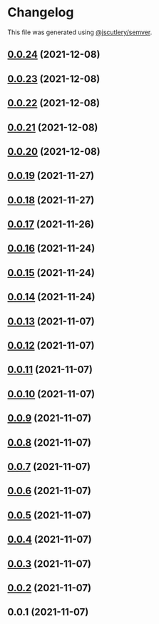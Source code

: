 # Changelog

This file was generated using [@jscutlery/semver](https://github.com/jscutlery/semver).

## [0.0.24](https://github.com/onedaycat/jaco/compare/lambda-0.0.23...lambda-0.0.24) (2021-12-08)



## [0.0.23](https://github.com/onedaycat/jaco/compare/lambda-0.0.22...lambda-0.0.23) (2021-12-08)



## [0.0.22](https://github.com/onedaycat/jaco/compare/lambda-0.0.21...lambda-0.0.22) (2021-12-08)



## [0.0.21](https://github.com/onedaycat/jaco/compare/lambda-0.0.20...lambda-0.0.21) (2021-12-08)



## [0.0.20](https://github.com/onedaycat/jaco/compare/lambda-0.0.19...lambda-0.0.20) (2021-12-08)



## [0.0.19](https://github.com/onedaycat/jaco/compare/lambda-0.0.18...lambda-0.0.19) (2021-11-27)



## [0.0.18](https://github.com/onedaycat/jaco/compare/lambda-0.0.17...lambda-0.0.18) (2021-11-27)



## [0.0.17](https://github.com/onedaycat/jaco/compare/lambda-0.0.16...lambda-0.0.17) (2021-11-26)



## [0.0.16](https://github.com/onedaycat/jaco/compare/lambda-0.0.15...lambda-0.0.16) (2021-11-24)



## [0.0.15](https://github.com/onedaycat/jaco/compare/lambda-0.0.14...lambda-0.0.15) (2021-11-24)



## [0.0.14](https://github.com/onedaycat/jaco/compare/lambda-0.0.13...lambda-0.0.14) (2021-11-24)



## [0.0.13](https://github.com/onedaycat/jaco/compare/lambda-0.0.12...lambda-0.0.13) (2021-11-07)



## [0.0.12](https://github.com/onedaycat/jaco/compare/lambda-0.0.11...lambda-0.0.12) (2021-11-07)



## [0.0.11](https://github.com/onedaycat/jaco/compare/lambda-0.0.10...lambda-0.0.11) (2021-11-07)



## [0.0.10](https://github.com/onedaycat/jaco/compare/lambda-0.0.9...lambda-0.0.10) (2021-11-07)



## [0.0.9](https://github.com/onedaycat/jaco/compare/lambda-0.0.8...lambda-0.0.9) (2021-11-07)



## [0.0.8](https://github.com/onedaycat/jaco/compare/lambda-0.0.7...lambda-0.0.8) (2021-11-07)



## [0.0.7](https://github.com/onedaycat/jaco/compare/lambda-0.0.6...lambda-0.0.7) (2021-11-07)



## [0.0.6](https://github.com/onedaycat/jaco/compare/lambda-0.0.5...lambda-0.0.6) (2021-11-07)



## [0.0.5](https://github.com/onedaycat/jaco/compare/lambda-0.0.4...lambda-0.0.5) (2021-11-07)



## [0.0.4](https://github.com/onedaycat/jaco/compare/lambda-0.0.3...lambda-0.0.4) (2021-11-07)



## [0.0.3](https://github.com/onedaycat/jaco/compare/lambda-0.0.2...lambda-0.0.3) (2021-11-07)



## [0.0.2](https://github.com/onedaycat/jaco/compare/lambda-0.0.1...lambda-0.0.2) (2021-11-07)



## 0.0.1 (2021-11-07)

